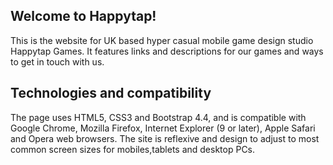 ## Welcome to Happytap!

This is the website for UK based hyper casual mobile game design studio Happytap Games. It features links and descriptions for our games and ways to get in touch with us. 

## Technologies and compatibility

The page uses HTML5, CSS3 and Bootstrap 4.4, and is compatible with Google Chrome, Mozilla Firefox, Internet Explorer (9 or later), Apple Safari and Opera web browsers. The site is reflexive and design to adjust to most common screen sizes for mobiles,tablets and desktop PCs.
